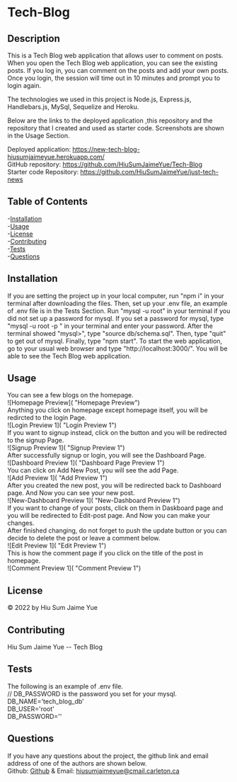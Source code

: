 # Tech-Blog
                
## Description   

This is a Tech Blog web application that allows user to comment on posts.         
When you open the Tech Blog web application, you can see the existing posts. 
If you log in, you can comment on the posts and add your own posts. Once you login, the session will time out in 10 minutes and prompt you to login again.     

The technologies we used in this project is Node.js, Express.js, Handlebars.js, MySql, Sequelize and Heroku.

Below are the links to the deployed application ,this repository and the repository that I created and used as starter code. Screenshots are shown in the Usage Section.

Deployed application: https://new-tech-blog-hiusumjaimeyue.herokuapp.com/        
GitHub repository: https://github.com/HiuSumJaimeYue/Tech-Blog          
Starter code Repository: https://github.com/HiuSumJaimeYue/just-tech-news

## Table of Contents               
-[Installation](#installation)          
-[Usage](#usage)          
-[License](#license)          
-[Contributing](#contributing)          
-[Tests](#tests)        
-[Questions](#questions)        

## Installation         
If you are setting the project up in your local computer, run "npm i" in your terminal after downloading the files. Then, set up your .env file, an example of .env file is in the Tests Section. Run "mysql -u root" in your terminal if you did not set up a password for mysql. If you set a password for mysql, type "mysql -u root -p " in your terminal and enter your password. After the terminal showed "mysql>", type "source db/schema.sql". Then, type "quit" to get out of mysql. Finally, type "npm start". To start the web application, go to your usual web browser and type "http://localhost:3000/". You will be able to see the Tech Blog web application.                

## Usage         
You can see a few blogs on the homepage.           
![Homepage Preview]( "Homepage Preview")                    
Anything you click on homepage except homepage itself, you will be redircted to the login Page.             
![Login Preview 1]( "Login Preview 1")              
If you want to signup instead, click on the button and you will be redirected to the signup Page.       
![Signup Preview 1]( "Signup Preview 1")    
After successfully signup or login, you will see the Dashboard Page.                
![Dashboard Preview 1]( "Dashboard Page Preview 1")                        
You can click on Add New Post, you will see the add Page.            
![Add Preview 1]( "Add Preview 1")              
After you created the new post, you will be redirected back to Dashboard page. And Now you can see your new post.               
![New-Dashboard Preview 1]( "New-Dashboard Preview 1")              
If you want to change of your posts, click on them in Daskboard page and you will be redirected to Edit-post page. And Now you can make your changes.           
After finished changing, do not forget to push the update button or you can decide to delete the post or leave a comment below.            
![Edit Preview 1]( "Edit Preview 1")                                   
This is how the comment page if you click on the title of the post in homepage.          
![Comment Preview 1]( "Comment Preview 1")      


## License         
&copy; 2022 by Hiu Sum Jaime Yue               

## Contributing         
Hiu Sum Jaime Yue -- Tech Blog          

## Tests         
The following is an example of .env file.           
// DB_PASSWORD is the password you set for your mysql.           
DB_NAME='tech_blog_db'          
DB_USER='root'              
DB_PASSWORD=''                  



## Questions         
If you have any questions about the project, 
the github link and email address of one of the authors are shown below.                   
Github: [Github](https://github.com/HiuSumJaimeYue) 
& Email: [hiusumjaimeyue@cmail.carleton.ca](mailto:hiusumjaimeyue@cmail.carleton.ca)
